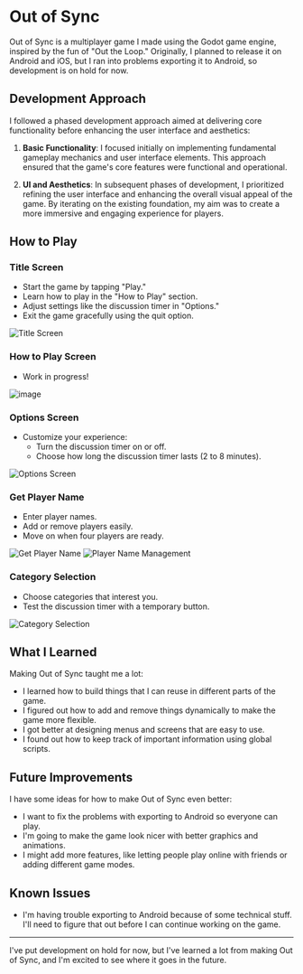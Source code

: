 # Out of Sync

Out of Sync is a multiplayer game I made using the Godot game engine, inspired by the fun of "Out the Loop." Originally, I planned to release it on Android and iOS, but I ran into problems exporting it to Android, so development is on hold for now.

## Development Approach

I followed a phased development approach aimed at delivering core functionality before enhancing the user interface and aesthetics:

1. **Basic Functionality**: I focused initially on implementing fundamental gameplay mechanics and user interface elements. This approach ensured that the game's core features were functional and operational.

2. **UI and Aesthetics**: In subsequent phases of development, I prioritized refining the user interface and enhancing the overall visual appeal of the game. By iterating on the existing foundation, my aim was to create a more immersive and engaging experience for players.

## How to Play

### Title Screen
- Start the game by tapping "Play."
- Learn how to play in the "How to Play" section.
- Adjust settings like the discussion timer in "Options."
- Exit the game gracefully using the quit option.

![Title Screen](https://github.com/FahimIslam2410/Out-of-Sync/assets/120402745/38925f6d-6217-47dc-856c-6267a2616125)

### How to Play Screen
- Work in progress!

![image](https://github.com/FahimIslam2410/Out-of-Sync/assets/120402745/0194cbff-6a2e-401b-9fbe-3f516e5346d3)

### Options Screen
- Customize your experience:
  - Turn the discussion timer on or off.
  - Choose how long the discussion timer lasts (2 to 8 minutes).

![Options Screen](https://github.com/FahimIslam2410/Out-of-Sync/assets/120402745/1f9d8c8a-f2dd-4cab-8489-4fd20aaa3058)

### Get Player Name
- Enter player names.
- Add or remove players easily.
- Move on when four players are ready.

![Get Player Name](https://github.com/FahimIslam2410/Out-of-Sync/assets/120402745/ff57c5f9-f396-4033-8c6c-3b47b434ea59)
![Player Name Management](https://github.com/FahimIslam2410/Out-of-Sync/assets/120402745/1468df4d-9ba0-4316-a258-dd30d30d153b)

### Category Selection
- Choose categories that interest you.
- Test the discussion timer with a temporary button.

![Category Selection](https://github.com/FahimIslam2410/Out-of-Sync/assets/120402745/49ca8253-979b-43c5-a3bb-c11b463e246f)

## What I Learned

Making Out of Sync taught me a lot:

- I learned how to build things that I can reuse in different parts of the game.
- I figured out how to add and remove things dynamically to make the game more flexible.
- I got better at designing menus and screens that are easy to use.
- I found out how to keep track of important information using global scripts.

## Future Improvements

I have some ideas for how to make Out of Sync even better:

- I want to fix the problems with exporting to Android so everyone can play.
- I'm going to make the game look nicer with better graphics and animations.
- I might add more features, like letting people play online with friends or adding different game modes.

## Known Issues

- I'm having trouble exporting to Android because of some technical stuff. I'll need to figure that out before I can continue working on the game.

---

I've put development on hold for now, but I've learned a lot from making Out of Sync, and I'm excited to see where it goes in the future.
